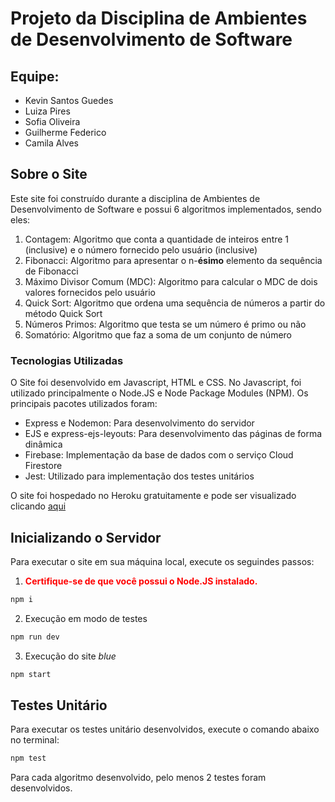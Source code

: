 # Projeto da Disciplina de Ambientes de Desenvolvimento de Software

## Equipe:
- Kevin Santos Guedes
- Luiza Pires
- Sofia Oliveira
- Guilherme Federico
- Camila Alves

## Sobre o Site
Este site foi construído durante a disciplina de Ambientes de Desenvolvimento de Software e possui 6 algoritmos implementados, sendo eles:
1. Contagem: Algoritmo que conta a quantidade de inteiros entre 1 (inclusive) e o número fornecido pelo usuário (inclusive)
2. Fibonacci: Algoritmo para apresentar o n-__ésimo__ elemento da sequência de Fibonacci
3. Máximo Divisor Comum (MDC): Algoritmo para calcular o MDC de dois valores fornecidos pelo usuário
4. Quick Sort: Algoritmo que ordena uma sequência de números a partir do método Quick Sort
5. Números Primos: Algoritmo que testa se um número é primo ou não
6. Somatório: Algoritmo que faz a soma de um conjunto de número 

### Tecnologias Utilizadas
O Site foi desenvolvido em Javascript, HTML e CSS. No Javascript, foi utilizado principalmente o Node.JS e Node Package Modules (NPM). Os principais pacotes utilizados foram:
* Express e Nodemon: Para desenvolvimento do servidor
* EJS e express-ejs-leyouts: Para desenvolvimento das páginas de forma dinâmica
* Firebase: Implementação da base de dados com o serviço Cloud Firestore
* Jest: Utilizado para implementação dos testes unitários

O site foi hospedado no Heroku gratuitamente e pode ser visualizado clicando [aqui](https://projeto-nuvem.herokuapp.com/)

## Inicializando o Servidor
Para executar o site em sua máquina local, execute os seguindes passos:
1. <span style="color:red">**Certifique-se de que você possui o Node.JS instalado.**</span>
```sh
npm i
```
2. Execução em modo de testes
```sh
npm run dev
```
3. Execução do site  *blue*
```sh
npm start
```

## Testes Unitário
Para executar os testes unitário desenvolvidos, execute o comando abaixo no terminal:
```sh
npm test
```
Para cada algoritmo desenvolvido, pelo menos 2 testes foram desenvolvidos.







